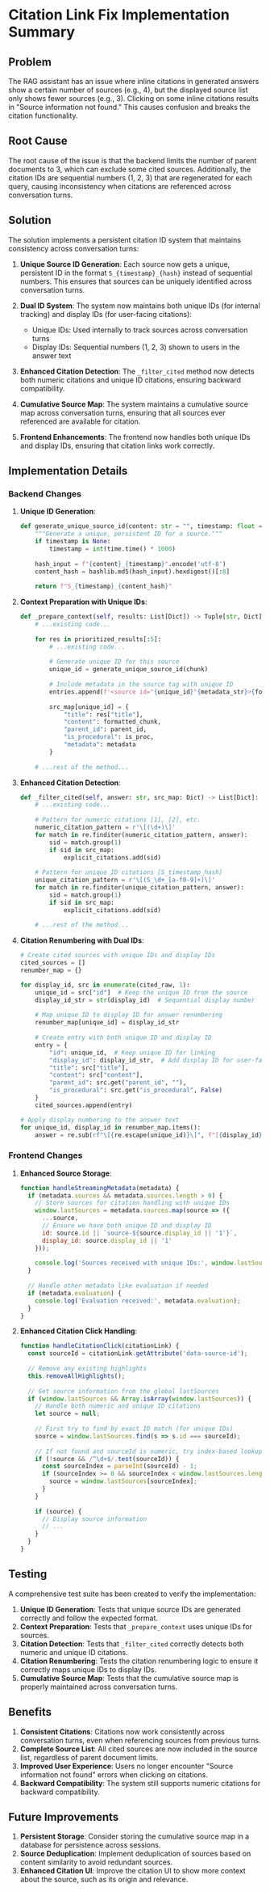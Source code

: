 # Citation Link Fix Implementation Summary

## Problem

The RAG assistant has an issue where inline citations in generated answers show a certain number of sources (e.g., 4), but the displayed source list only shows fewer sources (e.g., 3). Clicking on some inline citations results in "Source information not found." This causes confusion and breaks the citation functionality.

## Root Cause

The root cause of the issue is that the backend limits the number of parent documents to 3, which can exclude some cited sources. Additionally, the citation IDs are sequential numbers (1, 2, 3) that are regenerated for each query, causing inconsistency when citations are referenced across conversation turns.

## Solution

The solution implements a persistent citation ID system that maintains consistency across conversation turns:

1. **Unique Source ID Generation**: Each source now gets a unique, persistent ID in the format `S_{timestamp}_{hash}` instead of sequential numbers. This ensures that sources can be uniquely identified across conversation turns.

2. **Dual ID System**: The system now maintains both unique IDs (for internal tracking) and display IDs (for user-facing citations):
   - Unique IDs: Used internally to track sources across conversation turns
   - Display IDs: Sequential numbers (1, 2, 3) shown to users in the answer text

3. **Enhanced Citation Detection**: The `_filter_cited` method now detects both numeric citations and unique ID citations, ensuring backward compatibility.

4. **Cumulative Source Map**: The system maintains a cumulative source map across conversation turns, ensuring that all sources ever referenced are available for citation.

5. **Frontend Enhancements**: The frontend now handles both unique IDs and display IDs, ensuring that citation links work correctly.

## Implementation Details

### Backend Changes

1. **Unique ID Generation**:
   ```python
   def generate_unique_source_id(content: str = "", timestamp: float = None) -> str:
       """Generate a unique, persistent ID for a source."""
       if timestamp is None:
           timestamp = int(time.time() * 1000)
       
       hash_input = f"{content}_{timestamp}".encode('utf-8')
       content_hash = hashlib.md5(hash_input).hexdigest()[:8]
       
       return f"S_{timestamp}_{content_hash}"
   ```

2. **Context Preparation with Unique IDs**:
   ```python
   def _prepare_context(self, results: List[Dict]) -> Tuple[str, Dict]:
       # ...existing code...
       
       for res in prioritized_results[:5]:
           # ...existing code...
           
           # Generate unique ID for this source
           unique_id = generate_unique_source_id(chunk)
           
           # Include metadata in the source tag with unique ID
           entries.append(f'<source id="{unique_id}"{metadata_str}>{formatted_chunk}</source>')
           
           src_map[unique_id] = {
               "title": res["title"],
               "content": formatted_chunk,
               "parent_id": parent_id,
               "is_procedural": is_proc,
               "metadata": metadata
           }
       
       # ...rest of the method...
   ```

3. **Enhanced Citation Detection**:
   ```python
   def _filter_cited(self, answer: str, src_map: Dict) -> List[Dict]:
       # ...existing code...
       
       # Pattern for numeric citations [1], [2], etc.
       numeric_citation_pattern = r'\[(\d+)\]'
       for match in re.finditer(numeric_citation_pattern, answer):
           sid = match.group(1)
           if sid in src_map:
               explicit_citations.add(sid)
       
       # Pattern for unique ID citations [S_timestamp_hash]
       unique_citation_pattern = r'\[(S_\d+_[a-f0-9]+)\]'
       for match in re.finditer(unique_citation_pattern, answer):
           sid = match.group(1)
           if sid in src_map:
               explicit_citations.add(sid)
       
       # ...rest of the method...
   ```

4. **Citation Renumbering with Dual IDs**:
   ```python
   # Create cited sources with unique IDs and display IDs
   cited_sources = []
   renumber_map = {}
   
   for display_id, src in enumerate(cited_raw, 1):
       unique_id = src["id"]  # Keep the unique ID from the source
       display_id_str = str(display_id)  # Sequential display number
       
       # Map unique ID to display ID for answer renumbering
       renumber_map[unique_id] = display_id_str
       
       # Create entry with both unique ID and display ID
       entry = {
           "id": unique_id,  # Keep unique ID for linking
           "display_id": display_id_str,  # Add display ID for user-facing numbers
           "title": src["title"], 
           "content": src["content"],
           "parent_id": src.get("parent_id", ""),
           "is_procedural": src.get("is_procedural", False)
       }
       cited_sources.append(entry)

   # Apply display numbering to the answer text
   for unique_id, display_id in renumber_map.items():
       answer = re.sub(rf"\[{re.escape(unique_id)}\]", f"[{display_id}]", answer)
   ```

### Frontend Changes

1. **Enhanced Source Storage**:
   ```javascript
   function handleStreamingMetadata(metadata) {
     if (metadata.sources && metadata.sources.length > 0) {
       // Store sources for citation handling with unique IDs
       window.lastSources = metadata.sources.map(source => ({
         ...source,
         // Ensure we have both unique ID and display ID
         id: source.id || `source-${source.display_id || '1'}`,
         display_id: source.display_id || '1'
       }));
       
       console.log('Sources received with unique IDs:', window.lastSources.map(s => ({ id: s.id, display_id: s.display_id })));
     }
     
     // Handle other metadata like evaluation if needed
     if (metadata.evaluation) {
       console.log('Evaluation received:', metadata.evaluation);
     }
   }
   ```

2. **Enhanced Citation Click Handling**:
   ```javascript
   function handleCitationClick(citationLink) {
     const sourceId = citationLink.getAttribute('data-source-id');
     
     // Remove any existing highlights
     this.removeAllHighlights();
     
     // Get source information from the global lastSources
     if (window.lastSources && Array.isArray(window.lastSources)) {
       // Handle both numeric and unique ID citations
       let source = null;
       
       // First try to find by exact ID match (for unique IDs)
       source = window.lastSources.find(s => s.id === sourceId);
       
       // If not found and sourceId is numeric, try index-based lookup
       if (!source && /^\d+$/.test(sourceId)) {
         const sourceIndex = parseInt(sourceId) - 1;
         if (sourceIndex >= 0 && sourceIndex < window.lastSources.length) {
           source = window.lastSources[sourceIndex];
         }
       }
       
       if (source) {
         // Display source information
         // ...
       }
     }
   }
   ```

## Testing

A comprehensive test suite has been created to verify the implementation:

1. **Unique ID Generation**: Tests that unique source IDs are generated correctly and follow the expected format.
2. **Context Preparation**: Tests that `_prepare_context` uses unique IDs for sources.
3. **Citation Detection**: Tests that `_filter_cited` correctly detects both numeric and unique ID citations.
4. **Citation Renumbering**: Tests the citation renumbering logic to ensure it correctly maps unique IDs to display IDs.
5. **Cumulative Source Map**: Tests that the cumulative source map is properly maintained across conversation turns.

## Benefits

1. **Consistent Citations**: Citations now work consistently across conversation turns, even when referencing sources from previous turns.
2. **Complete Source List**: All cited sources are now included in the source list, regardless of parent document limits.
3. **Improved User Experience**: Users no longer encounter "Source information not found" errors when clicking on citations.
4. **Backward Compatibility**: The system still supports numeric citations for backward compatibility.

## Future Improvements

1. **Persistent Storage**: Consider storing the cumulative source map in a database for persistence across sessions.
2. **Source Deduplication**: Implement deduplication of sources based on content similarity to avoid redundant sources.
3. **Enhanced Citation UI**: Improve the citation UI to show more context about the source, such as its origin and relevance.
